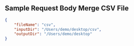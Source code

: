 ## Sample Request Body Merge CSV File

```json
{
    "fileName": "csv",
    "inputDir": "/Users/demo/desktop/csv",
    "outputDir": "/Users/demo/desktop"
}
```